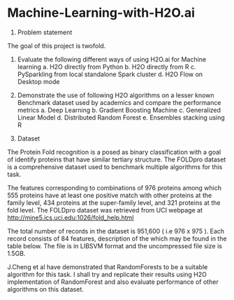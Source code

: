 # Machine-Learning-with-H2O.ai
1.	Problem statement

The goal of this project is twofold.

1.	Evaluate the following different ways of using H2O.ai for Machine learning
  a.	H2O directly from Python
  b.	H2O directly from R
  c.	PySparkling from local standalone Spark cluster
  d.	H2O Flow on Desktop mode
2.	Demonstrate the use of following H2O algorithms on a lesser known Benchmark dataset used by academics and compare the performance metrics
  a.	Deep Learning
  b.	Gradient Boosting Machine
  c.	Generalized Linear Model
  d.	Distributed Random Forest
  e.	Ensembles stacking using R

2.	Dataset

The Protein Fold recognition is a posed as binary classification with a goal of identify proteins that have similar tertiary structure. The FOLDpro dataset is a comprehensive dataset used to benchmark multiple algorithms for this task.

The features corresponding to combinations of 976 proteins among which 555 proteins have at least one positive match with other proteins at the family level, 434 proteins at the super-family level, and 321 proteins at the fold level. The FOLDpro dataset was retrieved from UCI webpage at 
http://mine5.ics.uci.edu:1026/fold_help.html

The total number of records in the dataset is 951,600 ( i.e 976 x 975 ).  Each record consists of 84 features, description of the which may be found in the table below. The file is in LIBSVM format and the uncompressed file size is 1.5GB.

J.Cheng et al have demonstrated that RandomForests to be a suitable algorithm for this task. I shall try and replicate their results using H2O implementation of RandomForest and also  evaluate performance of other algorithms on this dataset.
